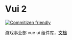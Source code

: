 # Vui 2

[![Commitizen friendly](https://img.shields.io/badge/commitizen-friendly-brightgreen.svg)](http://commitizen.github.io/cz-cli/)

游戏事业部 vue ui 组件库，[文档](http://game-fed.vmic.xyz/vui)
